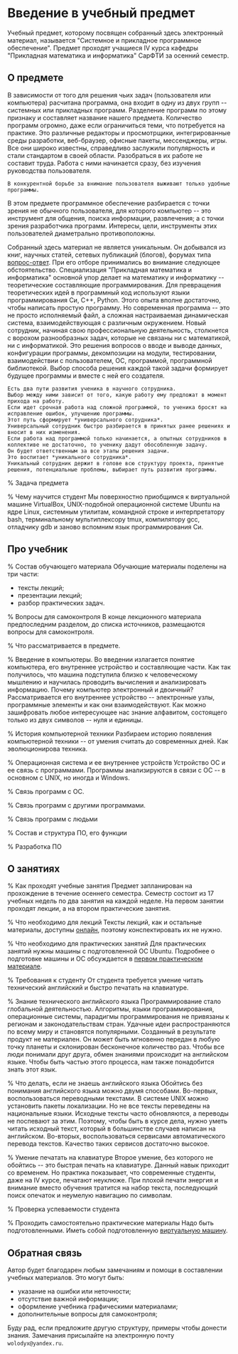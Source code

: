 # Введение в учебный предмет

Учебный предмет, которому посвящен собранный здесь электронный материал, называется "Системное и прикладное программное обеспечение".
Предмет проходят учащиеся IV курса кафедры "Прикладная математика и информатика" СарФТИ за осенний семестр.

## О предмете

В зависимости от того для решения чьих задач (пользователя или компьютера) расчитана программа, она входит в одну из двух групп -- системных или прикладных программ.
Разделение программ по этому признаку и составляет название нашего предмета.
Количество программ огромно, даже если ограничиться теми, что потребуется на практике.
Это различные редакторы и просмотрщики, интегрированные среды разработки, веб-браузер, офисные пакеты, мессенджеры, игры.
Все они широко известны, справедливо заслужили популярность и стали стандартом в своей области.
Разобраться в их работе не составит труда.
Работа с ними начинается сразу, без изучения руководства пользователя.

```{tip}
В конкурентной борьбе за внимание пользователя выживают только удобные программы.
```

В этом предмете программное обеспечение разбирается с точки зрения не обычного пользователя, для которого компьютер -- это инструмент для общения, поиска информации, развлечения; а с точки зрения разработчика программ.
Интересы, цели, инструменты этих пользователей диаметрально противоположны.

<!--
Объектом для изучения станет программное обеспечение, которое будет рассмотрено с разных сторон.

Программы на компьютере взаимодействуют с операционной системой для доступа к оборудованию.
Это взаимодействие скрыто от разработчика в недрах системных библиотек и языков программирования.
Разработка прикладных программ не требует особых знаний о системе.
Но они нужны для разработки системных и эффективных программ.
Поэтому мы повторно изучим оперционную систему, но в контексте программного обеспечения.
-->

<!--
Сложно не согласиться, что за популярной программой стоит качество.
Пользователи не вкусовые сосочки, которых можно обмануть усилителем вкуса.
Поэтому популярные программы интересны со стороны применяемых в них технических решений, которые позволили достичь высоких показателей.
Эти решения доказали свою эффективность на многих пользователях и разных сценариях применений.
По этой причине в книге приводятся описания внутреннего строения и логики работы составляющих частей операционной системы, ... .
Описания приведены без подробностей, чтобы не потеряться в деталях.
Технические решения с адаптацией могут быть применены в ваших разработках.
-->

<!--
Структура лекционного материала не иерархическая, а плоская.
Это означает, что тема поделена только на разделы, но не подразделы.
-->

Собранный здесь материал не является уникальным.
Он добывался из книг, научных статей, сетевых публикаций (блогов), форумах типа [вопрос-ответ](https://stackoverflow.com).
При его отборе принимались во внимание следующее обстоятельство.
Специализация "Прикладная математика и информатика" основной упор делает на математику и информатику -- теоретические составляющие программирования.
Для превращения теоретических идей в программный код используют языки программирования Си, С++, Python.
Этого опыта вполне достаточно, чтобы написать простую программу.
Но современная программа -- это не просто исполняемый файл, а сложная настраиваемая динамическая система, взаимодействующая с различным окружением.
Новый сотрудник, начиная свою профессиональную деятельность, столкнется с ворохом разнообразных задач, которые не связаны ни с математикой, ни с информатикой.
Это решения вопросов о вводе и выводе данных, конфигурации программы, декомпозиции на модули, тестировании, взаимодействии с пользователем, ОС, программой, программной библиотекой.
Выбор способа решения каждой такой задачи формирует будущее программы и вместе с ней его создателя.

```{tip}
Есть два пути развития ученика в научного сотрудника.
Выбор между ними зависит от того, какую работу ему предложат в момент прихода на работу.
Если идет срочная работа над сложной программой, то ученика бросят на исправление ошибок, улучшению программы.
Этот путь сформирует *универсального сотрудника*.
Универсальный сотрудник быстро разбирается в принятых ранее решениях и вносит в них изменения.
Если работа над программой только начинается, а опытных сотрудников в коллективе не достаточно, то ученику дадут обособленную задачу.
Он будет ответственным за все этапы решения задачи.
Это воспитает *уникального сотрудника*.
Уникальный сотрудник держит в голове всю структуру проекта, принятые решения, потенциальные проблемы, выбирает путь развития программы.
```

% Задача предмета

% Чему научится студент
Мы поверхностно приобщимся к виртуальной машине VirtualBox, UNIX-подобной операционной системе Ubuntu на ядре Linux, системным утилитам, командной строке и интерпретатору bash, терминальному мультиплексору tmux, компилятору gcc, отладчику gdb и заново вспомним язык программирования Си.
<!-- В конечном счете мы приобретем уверенность при работе с UNIX-подобными ОС. -->

## Про учебник

% Состав обучающего материала
Обучающие материалы поделены на три части:
* тексты лекций;
* презентации лекций;
* разбор практических задач.

% Вопросы для самоконтроля
В конце лекционного материала предпоследним разделом, до списка источников, размещаются вопросы для самоконтроля.

% Что рассматривается в предмете.

% Введение в компьютеры.
Во введении излагается понятие компьютера, его внутреннее устройство и составляющие части.
Как так получилось, что машина подступила близко к человеческому мышлению и научилась проводить вычисления и анализировать информацию.
Почему компьютер электронный и двоичный?
Рассматривается его внутреннее устройство -- электронные узлы, программные элементы и как они взаимодействуют.
Как можно зашифровать любое интересующее нас знание алфавитом, состоящего только из двух символов -- нуля и единицы.

% История компьютерной техники
Разбираем историю появления компьютерной техники -- от умения считать до современных дней.
Как эволюционирова техника.

% Операционная система и ее внутреннее устройств
Устройство ОС и ее связь с программами.
Программы анализируются в связи с ОС -- в основном с UNIX, но иногда и Windows.

% Связь программ с ОС.

% Связь программ с другими программами.

% Связь программ с людьми

% Состав и структура ПО, его функции

% Разработка ПО

## О занятиях

% Как проходят учебные занятия
Предмет запланирован на прохождение в течение осеннего семестра.
Семестр состоит из 17 учебных недель по два занятия на каждой неделе.
На первом занятии проходят лекции, а на втором практические занятия.

% Что необходимо для лекций
Тексты лекций, как и остальные материалы, доступны [онлайн](https://wolodyx.github.io/sppo), поэтому конспектировать их не нужно.

% Что необходимо для практических занятий
Для практических занятий нужны машины с подготовленной ОС Ubuntu.
Подробнее о подготовке машины и ОС обсуждается в [первом практическом материале](labour/create-virtual-machine.md).

<!-- К материалам прилагаются исходные данные -- исходные коды программы, логи для анализа, структура каталогов, ... . -->

% Требования к студенту
От студента требуется умение читать технический английский и быстро печатать на клавиатуре.

% Знание технического английского языка
Программирование стало глобальной деятельностью.
Алгоритмы, языки программирования, операционные системы, парадигмы программирования не привязаны к регионам и законодательствам стран.
Удачные идеи распространяются по всему миру и становятся популярными.
Созданный в результате продукт не материален.
Он может быть мгновенно передан в любую точку планеты и склонирован бесконечное количество раз.
Чтобы все люди понимали друг друга, обмен знаниями происходит на английском языке.
Чтобы быть частью этого процесса, нам также понадобится знать этот язык.

% Что делать, если не знаешь английского языка
Обойтись без понимания английского языка можно двумя способами.
Во-первых, воспользоваться переводными текстами.
В системе UNIX можно установить пакеты локализации.
Но не все тексты переведены на национальные языки.
Исходные тексты часто обновляются, а переводы не поспевают за этим.
Поэтому, чтобы быть в курсе дела, нужно уметь читать исходный текст, который в большинстве случаев написан на английском.
Во-вторых, воспользоваться сервисами автоматического перевода текстов.
Качество таких сервисов достаточно высокое.

% Умение печатать на клавиатуре
Второе умение, без которого не обойтись -- это быстрая печать на клавиатуре.
Данный навык приходит со временем.
Но практика показывает, что современные студенты, даже на IV курсе, печатают неуклюже.
При плохой печати энергия и внимание вместо обучения тратится на набор текста, последующий поиск опечаток и неумелую навигацию по символам.

% Проверка успеваемости студента

% Проходить самостоятельно практические материалы
Надо быть подготовленными.
Иметь собой подготовленную [виртуальную машину](labour/create-virtual-machine.md).

## Обратная связь

Автор будет благодарен любым замечаниям и помощи в составлении учебных материалов.
Это могут быть:
* указание на ошибки или неточности;
* отсутствие важной информации;
* оформление учебника графическими материалами;
* дополнительные вопросы для самоконтроля;

Буду рад, если предложите другую структуру, примеры чтобы донести знания.
Замечания присылайте на электронную почту `wolodyx@yandex.ru`.
